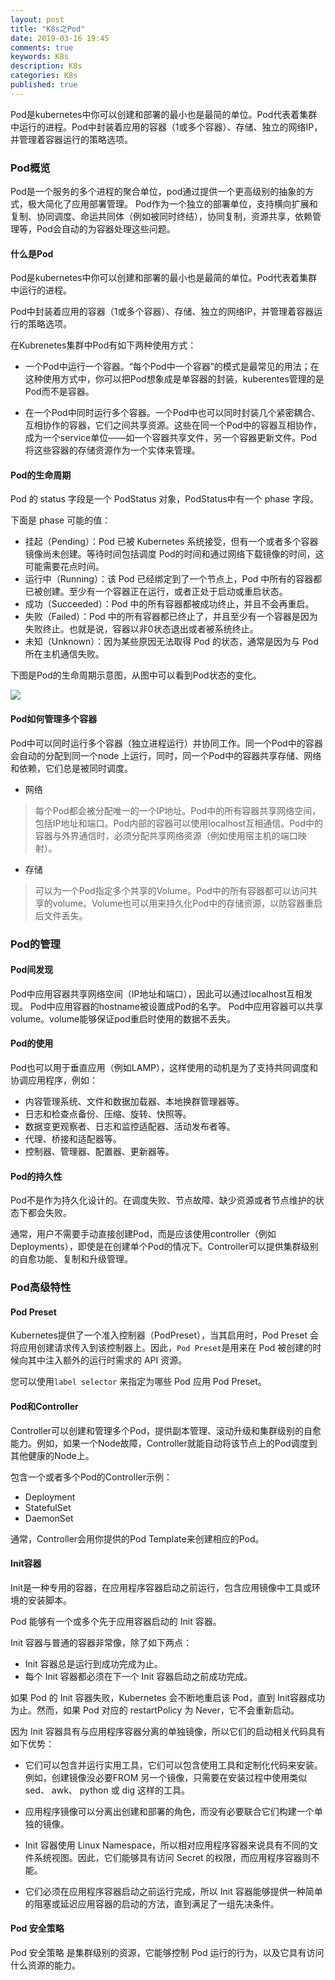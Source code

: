 ```yaml
---
layout: post
title: "K8s之Pod"
date: 2019-03-16 19:45
comments: true
keywords: K8s
description: K8s
categories: K8s
published: true
---
```


Pod是kubernetes中你可以创建和部署的最小也是最简的单位。Pod代表着集群中运行的进程。Pod中封装着应用的容器（1或多个容器）、存储、独立的网络IP，并管理着容器运行的策略选项。

<!-- More -->

### Pod概览

Pod是一个服务的多个进程的聚合单位，pod通过提供一个更高级别的抽象的方式，极大简化了应用部署管理。
Pod作为一个独立的部署单位，支持横向扩展和复制、协同调度、命运共同体（例如被同时终结），协同复制，资源共享，依赖管理等，Pod会自动的为容器处理这些问题。

#### 什么是Pod

Pod是kubernetes中你可以创建和部署的最小也是最简的单位。Pod代表着集群中运行的进程。

Pod中封装着应用的容器（1或多个容器）、存储、独立的网络IP，并管理着容器运行的策略选项。

在Kubrenetes集群中Pod有如下两种使用方式：

* 一个Pod中运行一个容器。“每个Pod中一个容器”的模式是最常见的用法；在这种使用方式中，你可以把Pod想象成是单容器的封装，kuberentes管理的是Pod而不是容器。

* 在一个Pod中同时运行多个容器。一个Pod中也可以同时封装几个紧密耦合、互相协作的容器，它们之间共享资源。这些在同一个Pod中的容器互相协作，成为一个service单位——如一个容器共享文件，另一个容器更新文件。Pod将这些容器的存储资源作为一个实体来管理。

#### Pod的生命周期
Pod 的 status 字段是一个 PodStatus 对象，PodStatus中有一个 phase 字段。

下面是 phase 可能的值：

* 挂起（Pending）：Pod 已被 Kubernetes 
系统接受，但有一个或者多个容器镜像尚未创建。等待时间包括调度 Pod的时间和通过网络下载镜像的时间，这可能需要花点时间。
* 运行中（Running）：该 Pod 已经绑定到了一个节点上，Pod 中所有的容器都已被创建。至少有一个容器正在运行，或者正处于启动或重启状态。
* 成功（Succeeded）：Pod 中的所有容器都被成功终止，并且不会再重启。
* 失败（Failed）：Pod 中的所有容器都已终止了，并且至少有一个容器是因为失败终止。也就是说，容器以非0状态退出或者被系统终止。
* 未知（Unknown）：因为某些原因无法取得 Pod 的状态，通常是因为与 Pod 所在主机通信失败。

下图是Pod的生命周期示意图，从图中可以看到Pod状态的变化。

<img src="{{ root_url }}/images/k8s/kubernetes-pod-life-cycle.jpg" />

#### Pod如何管理多个容器

Pod中可以同时运行多个容器（独立进程运行）并协同工作。同一个Pod中的容器会自动的分配到同一个node 上运行，同时，同一个Pod中的容器共享存储、网络和依赖，它们总是被同时调度。

* 网络
> 每个Pod都会被分配唯一的一个IP地址。Pod中的所有容器共享网络空间，包括IP地址和端口。Pod内部的容器可以使用localhost互相通信。Pod中的容器与外界通信时，必须分配共享网络资源（例如使用宿主机的端口映射）。

* 存储
> 可以为一个Pod指定多个共享的Volume。Pod中的所有容器都可以访问共享的volume。Volume也可以用来持久化Pod中的存储资源，以防容器重启后文件丢失。


### Pod的管理

#### Pod间发现

Pod中应用容器共享网络空间（IP地址和端口），因此可以通过localhost互相发现。
Pod中应用容器的hostname被设置成Pod的名字。
Pod中应用容器可以共享volume。volume能够保证pod重启时使用的数据不丢失。

#### Pod的使用

Pod也可以用于垂直应用（例如LAMP），这样使用的动机是为了支持共同调度和协调应用程序，例如：
* 内容管理系统、文件和数据加载器、本地换群管理器等。
* 日志和检查点备份、压缩、旋转、快照等。
* 数据变更观察者、日志和监控适配器、活动发布者等。
* 代理、桥接和适配器等。
* 控制器、管理器、配置器、更新器等。

#### Pod的持久性

Pod不是作为持久化设计的。在调度失败、节点故障、缺少资源或者节点维护的状态下都会失败。

通常，用户不需要手动直接创建Pod，而是应该使用controller（例如Deployments），即使是在创建单个Pod的情况下。Controller可以提供集群级别的自愈功能、复制和升级管理。

### Pod高级特性

#### Pod Preset

Kubernetes提供了一个准入控制器（PodPreset），当其启用时，Pod Preset 会将应用创建请求传入到该控制器上。因此，`Pod Preset`是用来在 Pod 被创建的时候向其中注入额外的运行时需求的 API 资源。

您可以使用`label selector` 来指定为哪些 Pod 应用 Pod Preset。


#### Pod和Controller

Controller可以创建和管理多个Pod，提供副本管理、滚动升级和集群级别的自愈能力。例如，如果一个Node故障，Controller就能自动将该节点上的Pod调度到其他健康的Node上。

包含一个或者多个Pod的Controller示例：

* Deployment
* StatefulSet
* DaemonSet

通常，Controller会用你提供的Pod Template来创建相应的Pod。

#### Init容器

Init是一种专用的容器，在应用程序容器启动之前运行，包含应用镜像中工具或环境的安装脚本。

Pod 能够有一个或多个先于应用容器启动的 Init 容器。

Init 容器与普通的容器非常像，除了如下两点：
* Init 容器总是运行到成功完成为止。
* 每个 Init 容器都必须在下一个 Init 容器启动之前成功完成。

如果 Pod 的 Init 容器失败，Kubernetes 会不断地重启该 Pod，直到 Init容器成功为止。然而，如果 Pod 对应的 restartPolicy 为 Never，它不会重新启动。

因为 Init 容器具有与应用程序容器分离的单独镜像，所以它们的启动相关代码具有如下优势：

* 它们可以包含并运行实用工具，它们可以包含使用工具和定制化代码来安装。例如，创建镜像没必要FROM 另一个镜像，只需要在安装过程中使用类似 sed、 awk、 python 或 dig 这样的工具。

* 应用程序镜像可以分离出创建和部署的角色，而没有必要联合它们构建一个单独的镜像。

* Init 容器使用 Linux Namespace，所以相对应用程序容器来说具有不同的文件系统视图。因此，它们能够具有访问 Secret 的权限，而应用程序容器则不能。

* 它们必须在应用程序容器启动之前运行完成，所以 Init 容器能够提供一种简单的阻塞或延迟应用容器的启动的方法，直到满足了一组先决条件。


#### Pod 安全策略
Pod 安全策略 是集群级别的资源，它能够控制 Pod 运行的行为，以及它具有访问什么资源的能力。 

